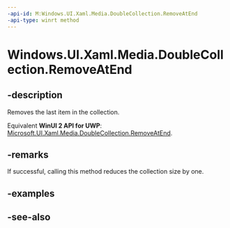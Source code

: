 ```yaml
---
-api-id: M:Windows.UI.Xaml.Media.DoubleCollection.RemoveAtEnd
-api-type: winrt method
---
```


<!-- Method syntax
public void RemoveAtEnd()
-->

# Windows.UI.Xaml.Media.DoubleCollection.RemoveAtEnd

## -description
Removes the last item in the collection.

Equivalent **WinUI 2 API for UWP**: [Microsoft.UI.Xaml.Media.DoubleCollection.RemoveAtEnd](/windows/winui/api/microsoft.ui.xaml.media.doublecollection.removeatend).

## -remarks
If successful, calling this method reduces the collection size by one.

## -examples

## -see-also
